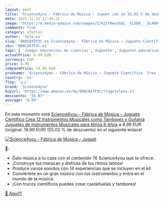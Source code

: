 ```yaml
---
layout: post
title: 'Science4you - Fábrica de Música – Juguet con un 55.03 % de descuento'
date: 2021-11-21 11:45:22
image: 'https://m.media-amazon.com/images/I/61ttHwvJGUL._SL500_._SL400_.jpg'
comments: true
category: ofertas
author: 'tole.es'
slug: 'B08CDXTP3C-es Science4you - Fábrica de Música – Juguete Científico Crea...'
sku: 'B08CDXTP3C-es'
tags: [ 'Juegos educativos de ciencias','Juguetes','Juguetes educativos','Juguetes y juegos','juguetes','science4you', ]
actualPrice: 8.99 EUR
currency: EUR
price: 8.99
comparePrice: 19.99 EUR
prodname: 'Science4you - Fábrica de Música – Juguete Científico  Crea 12 Instrumentos Musicales como Tambores y Guitarra  Juguetes de Instrumentos Musicales para Niños 6 Años'
country: 'es'
flag: '🇪🇸'
brand: 'Science4you'
buyurl: 'https://www.amazon.es/dp/B08CDXTP3C/?tag=tolees-21'
descuento: '55.03'
average: '8.99'
---
```


En este momento está [Science4you - Fábrica de Música – Juguete Científico  Crea 12 Instrumentos Musicales como Tambores y Guitarra  Juguetes de Instrumentos Musicales para Niños 6 Años](https://www.amazon.es/dp/B08CDXTP3C/?tag=tolees-21) a 8.99 EUR (original: 19.99 EUR) (55.03 %  de descuento) en el siguiente enlace!

[![Science4you - Fábrica de Música – Juguet](https://m.media-amazon.com/images/I/61ttHwvJGUL._SL500_._SL400_.jpg)](https://www.amazon.es/dp/B08CDXTP3C/?tag=tolees-21)

🔎:

- Dale música a tu casa con el contenido 76 Science4you que te ofrece.
- ¡Construye tus maracas y disfruta de los ritmos latinos!
- Produce varios sonidos con 14 experiencias que se incluyen en el kit
- Conviértete en un gran músico con tus instrumentos y entra en el mundo de la música.
- ¡Con trucos científicos puedes crear castañuelas y tambores!

[🛒 Aquí!!!](https://www.amazon.es/dp/B08CDXTP3C/?tag=tolees-21)
